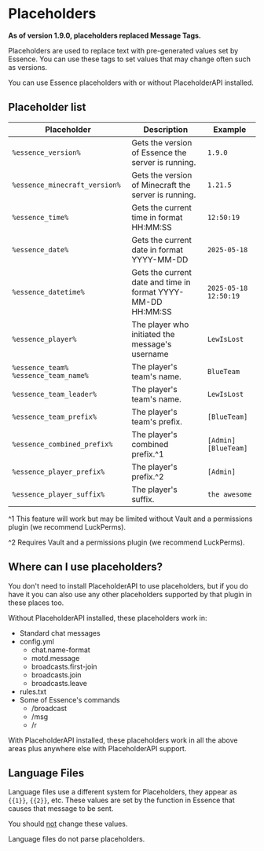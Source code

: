 # Placeholders

<warning>
    <strong>As of version 1.9.0, placeholders replaced Message Tags.</strong>
</warning>

Placeholders are used to replace text with pre-generated values set by Essence.
You can use these tags to set values that may change often such as versions.

You can use Essence placeholders with or without PlaceholderAPI installed.

## Placeholder list
| Placeholder                            | Description                                                  | Example               |
|----------------------------------------|--------------------------------------------------------------|-----------------------|
| `%essence_version%`                    | Gets the version of Essence the server is running.           | `1.9.0`               |
| `%essence_minecraft_version%`          | Gets the version of Minecraft the server is running.         | `1.21.5`              |
| `%essence_time%`                       | Gets the current time in format HH:MM:SS                     | `12:50:19`            |
| `%essence_date%`                       | Gets the current date in format YYYY-MM-DD                   | `2025-05-18`          |
| `%essence_datetime%`                   | Gets the current date and time in format YYYY-MM-DD HH:MM:SS | `2025-05-18 12:50:19` |
| `%essence_player%`                     | The player who initiated the message's username              | `LewIsLost`           |
| `%essence_team%` `%essence_team_name%` | The player's team's name.                                    | `BlueTeam`            |
| `%essence_team_leader%`                | The player's team's name.                                    | `LewIsLost`           |
| `%essence_team_prefix%`                | The player's team's prefix.                                  | `[BlueTeam]`          |
| `%essence_combined_prefix%`            | The player's combined prefix.^1                              | `[Admin][BlueTeam]`   |
| `%essence_player_prefix%`              | The player's prefix.^2                                       | `[Admin]`             |
| `%essence_player_suffix%`              | The player's suffix.                                         | `the awesome`         |

^1 This feature will work but may be limited without Vault and a permissions plugin (we recommend LuckPerms).

^2 Requires Vault and a permissions plugin (we recommend LuckPerms).

## Where can I use placeholders?
You don't need to install PlaceholderAPI to use placeholders, but if you do have it you can also use any other placeholders supported by that plugin in these places too.

Without PlaceholderAPI installed, these placeholders work in:
- Standard chat messages
- config.yml
  - chat.name-format
  - motd.message
  - broadcasts.first-join
  - broadcasts.join
  - broadcasts.leave
- rules.txt
- Some of Essence's commands
  - /broadcast
  - /msg
  - /r

With PlaceholderAPI installed, these placeholders work in all the above areas plus anywhere else with PlaceholderAPI support.

## Language Files
Language files use a different system for Placeholders, they appear as `{{1}}`, `{{2}}`, etc.
These values are set by the function in Essence that causes that message to be sent.

You should <u>not</u> change these values.

Language files do not parse placeholders.